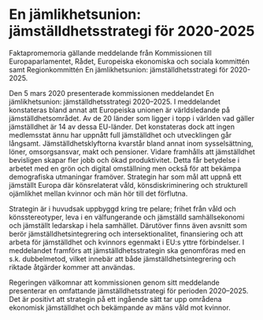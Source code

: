 # En jämlikhetsunion: jämställdhetsstrategi för 2020-2025

Faktapromemoria gällande meddelande från Kommissionen till Europaparlamentet, Rådet, Europeiska ekonomiska och sociala kommittén samt Regionkommittén En jämlikhetsunion:
jämställdhetsstrategi för 2020\-2025\.

Den 5 mars 2020 presenterade kommissionen meddelandet En
jämlikhetsunion: jämställdhetsstrategi 2020–2025\. I meddelandet konstateras bland annat att Europeiska unionen är världsledande på
jämställdhetsområdet. Av de 20 länder som ligger i topp i världen vad gäller jämställdhet är 14 av dessa EU\-länder. Det konstateras dock att ingen medlemsstat ännu har uppnått full jämställdhet och utvecklingen går långsamt. Jämställdhetsklyftorna kvarstår bland annat inom sysselsättning, löner, omsorgsansvar, makt och pensioner. Vidare framhålls att jämställdhet bevisligen skapar fler jobb och ökad produktivitet. Detta får betydelse i arbetet med en grön och digital omställning men också för att bekämpa demografiska utmaningar framöver. Strategin har som mål att uppnå ett jämställt Europa där könsrelaterat våld, könsdiskriminering och strukturell ojämlikhet mellan kvinnor och män hör till det förflutna.

Strategin är i huvudsak uppbyggd kring tre pelare; frihet från våld och
könsstereotyper, leva i en välfungerande och jämställd samhällsekonomi och jämställt ledarskap i hela samhället. Därutöver finns även avsnitt som berör jämställdhetsintegrering och intersektionalitet, finansiering och att arbeta för jämställdhet och kvinnors egenmakt i EU:s yttre förbindelser. I meddelandet framförs att jämställdhetsstrategin ska genomföras med en s.k. dubbelmetod, vilket innebär att både jämställdhetsintegrering och riktade åtgärder kommer att användas.

Regeringen välkomnar att kommissionen genom sitt meddelande presenterar en omfattande jämställdhetsstrategi för perioden 2020–2025\. Det är positivt att strategin på ett ingående sätt tar upp områdena ekonomisk jämställdhet och bekämpande av mäns våld mot kvinnor.
